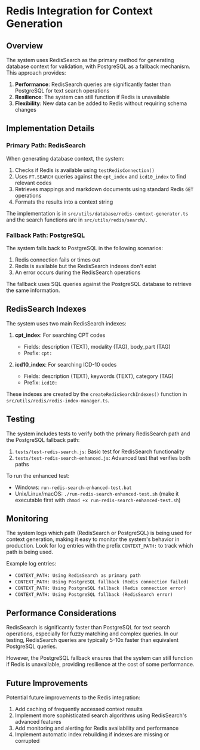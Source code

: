 # Redis Integration for Context Generation

## Overview

The system uses RedisSearch as the primary method for generating database context for validation, with PostgreSQL as a fallback mechanism. This approach provides:

1. **Performance**: RedisSearch queries are significantly faster than PostgreSQL for text search operations
2. **Resilience**: The system can still function if Redis is unavailable
3. **Flexibility**: New data can be added to Redis without requiring schema changes

## Implementation Details

### Primary Path: RedisSearch

When generating database context, the system:

1. Checks if Redis is available using `testRedisConnection()`
2. Uses `FT.SEARCH` queries against the `cpt_index` and `icd10_index` to find relevant codes
3. Retrieves mappings and markdown documents using standard Redis `GET` operations
4. Formats the results into a context string

The implementation is in `src/utils/database/redis-context-generator.ts` and the search functions are in `src/utils/redis/search/`.

### Fallback Path: PostgreSQL

The system falls back to PostgreSQL in the following scenarios:

1. Redis connection fails or times out
2. Redis is available but the RedisSearch indexes don't exist
3. An error occurs during the RedisSearch operations

The fallback uses SQL queries against the PostgreSQL database to retrieve the same information.

## RedisSearch Indexes

The system uses two main RedisSearch indexes:

1. **cpt_index**: For searching CPT codes
   - Fields: description (TEXT), modality (TAG), body_part (TAG)
   - Prefix: `cpt:`

2. **icd10_index**: For searching ICD-10 codes
   - Fields: description (TEXT), keywords (TEXT), category (TAG)
   - Prefix: `icd10:`

These indexes are created by the `createRedisSearchIndexes()` function in `src/utils/redis/redis-index-manager.ts`.

## Testing

The system includes tests to verify both the primary RedisSearch path and the PostgreSQL fallback path:

1. `tests/test-redis-search.js`: Basic test for RedisSearch functionality
2. `tests/test-redis-search-enhanced.js`: Advanced test that verifies both paths

To run the enhanced test:
- Windows: `run-redis-search-enhanced-test.bat`
- Unix/Linux/macOS: `./run-redis-search-enhanced-test.sh` (make it executable first with `chmod +x run-redis-search-enhanced-test.sh`)

## Monitoring

The system logs which path (RedisSearch or PostgreSQL) is being used for context generation, making it easy to monitor the system's behavior in production. Look for log entries with the prefix `CONTEXT_PATH:` to track which path is being used.

Example log entries:
- `CONTEXT_PATH: Using RedisSearch as primary path`
- `CONTEXT_PATH: Using PostgreSQL fallback (Redis connection failed)`
- `CONTEXT_PATH: Using PostgreSQL fallback (Redis connection error)`
- `CONTEXT_PATH: Using PostgreSQL fallback (RedisSearch error)`

## Performance Considerations

RedisSearch is significantly faster than PostgreSQL for text search operations, especially for fuzzy matching and complex queries. In our testing, RedisSearch queries are typically 5-10x faster than equivalent PostgreSQL queries.

However, the PostgreSQL fallback ensures that the system can still function if Redis is unavailable, providing resilience at the cost of some performance.

## Future Improvements

Potential future improvements to the Redis integration:

1. Add caching of frequently accessed context results
2. Implement more sophisticated search algorithms using RedisSearch's advanced features
3. Add monitoring and alerting for Redis availability and performance
4. Implement automatic index rebuilding if indexes are missing or corrupted